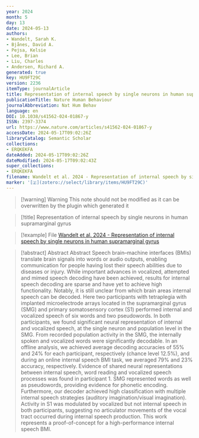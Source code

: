 ```yaml
---
year: 2024
month: 5
day: 13
date: 2024-05-13
authors:
- Wandelt, Sarah K.
- Bjånes, David A.
- Pejsa, Kelsie
- Lee, Brian
- Liu, Charles
- Andersen, Richard A.
generated: true
key: HU9FT29C
version: 2236
itemType: journalArticle
title: Representation of internal speech by single neurons in human supramarginal gyrus
publicationTitle: Nature Human Behaviour
journalAbbreviation: Nat Hum Behav
language: en
DOI: 10.1038/s41562-024-01867-y
ISSN: 2397-3374
url: https://www.nature.com/articles/s41562-024-01867-y
accessDate: 2024-05-17T09:02:26Z
libraryCatalog: Semantic Scholar
collections:
- ERQKEKFA
dateAdded: 2024-05-17T09:02:26Z
dateModified: 2024-05-17T09:02:43Z
super_collections:
- ERQKEKFA
filename: Wandelt et al. 2024 - Representation of internal speech by single neurons in human supramarginal gyrus
marker: '[🇿](zotero://select/library/items/HU9FT29C)'
---
```



 > 
 > \[!warning\] Warning
 > This note should not be modified as it can be overwritten by the plugin which generated it

 > 
 > \[!title\] Representation of internal speech by single neurons in human supramarginal gyrus

 > 
 > \[!example\] File
 > [Wandelt et al. 2024 - Representation of internal speech by single neurons in human supramarginal gyrus](Wandelt%20et%20al.%202024%20-%20Representation%20of%20internal%20speech%20by%20single%20neurons%20in%20human%20supramarginal%20gyrus.pdf)

 > 
 > \[!abstract\] Abstract
 > Abstract
 > Speech brain–machine interfaces (BMIs) translate brain signals into words or audio outputs, enabling communication for people having lost their speech abilities due to diseases or injury. While important advances in vocalized, attempted and mimed speech decoding have been achieved, results for internal speech decoding are sparse and have yet to achieve high functionality. Notably, it is still unclear from which brain areas internal speech can be decoded. Here two participants with tetraplegia with implanted microelectrode arrays located in the supramarginal gyrus (SMG) and primary somatosensory cortex (S1) performed internal and vocalized speech of six words and two pseudowords. In both participants, we found significant neural representation of internal and vocalized speech, at the single neuron and population level in the SMG. From recorded population activity in the SMG, the internally spoken and vocalized words were significantly decodable. In an offline analysis, we achieved average decoding accuracies of 55% and 24% for each participant, respectively (chance level 12.5%), and during an online internal speech BMI task, we averaged 79% and 23% accuracy, respectively. Evidence of shared neural representations between internal speech, word reading and vocalized speech processes was found in participant 1. SMG represented words as well as pseudowords, providing evidence for phonetic encoding. Furthermore, our decoder achieved high classification with multiple internal speech strategies (auditory imagination/visual imagination). Activity in S1 was modulated by vocalized but not internal speech in both participants, suggesting no articulator movements of the vocal tract occurred during internal speech production. This work represents a proof-of-concept for a high-performance internal speech BMI.
